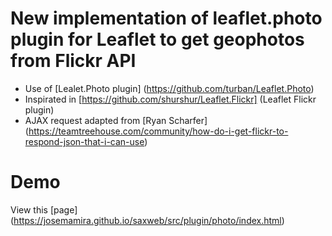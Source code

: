 # New implementation of leaflet.photo plugin  for Leaflet to get geophotos from Flickr API

  - Use of [Lealet.Photo plugin] (https://github.com/turban/Leaflet.Photo)
  - Inspirated in [https://github.com/shurshur/Leaflet.Flickr] (Leaflet Flickr plugin) 
  - AJAX request adapted from [Ryan Scharfer] (https://teamtreehouse.com/community/how-do-i-get-flickr-to-respond-json-that-i-can-use)

# Demo
View this [page] (https://josemamira.github.io/saxweb/src/plugin/photo/index.html)
